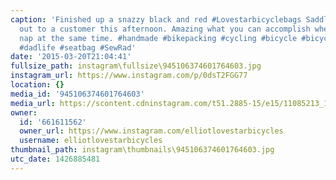 ```yaml
---
caption: 'Finished up a snazzy black and red #Lovestarbicyclebags Saddle Pack. Shipping
  out to a customer this afternoon. Amazing what you can accomplish when both kids
  nap at the same time. #handmade #bikepacking #cycling #bicycle #bicyclebag #bikechi
  #dadlife #seatbag #SewRad'
date: '2015-03-20T21:04:41'
fullsize_path: instagram\fullsize\945106374601764603.jpg
instagram_url: https://www.instagram.com/p/0dsT2FGG77
location: {}
media_id: '945106374601764603'
media_url: https://scontent.cdninstagram.com/t51.2885-15/e15/11085213_1429483780682924_673092060_n.jpg?ig_cache_key=OTQ1MTA2Mzc0NjAxNzY0NjAz.2
owner:
  id: '661611562'
  owner_url: https://www.instagram.com/elliotlovestarbicycles
  username: elliotlovestarbicycles
thumbnail_path: instagram\thumbnails\945106374601764603.jpg
utc_date: 1426885481
---
```

